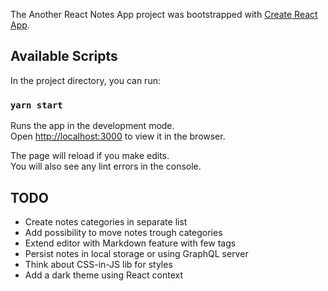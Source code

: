
The Another React Notes App project was bootstrapped with [Create React App](https://github.com/facebook/create-react-app).

## Available Scripts

In the project directory, you can run:

### `yarn start`

Runs the app in the development mode.<br>
Open [http://localhost:3000](http://localhost:3000) to view it in the browser.

The page will reload if you make edits.<br>
You will also see any lint errors in the console.

## TODO

- Create notes categories in separate list
- Add possibility to move notes trough categories
- Extend editor with Markdown feature with few tags
- Persist notes in local storage or using GraphQL server
- Think about CSS-in-JS lib for styles 
- Add a dark theme using React context
